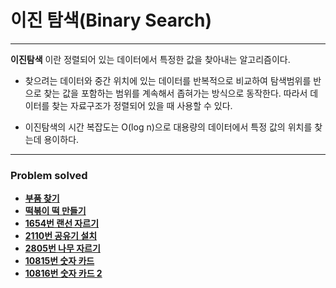 # 이진 탐색(Binary Search)

------------
**이진탐색** 이란 정렬되어 있는 데이터에서 특정한 값을 찾아내는 알고리즘이다.

- 찾으려는 데이터와 중간 위치에 있는 데이터를 반복적으로 비교하여 탐색범위를 반으로 찾는 값을 
포함하는 범위를 계속해서 좁혀가는 방식으로 동작한다. 따라서 데이터를 찾는 자료구조가 정렬되어 있을 때 사용할 수 있다.  


- 이진탐색의 시간 복잡도는 O(log n)으로 대용량의 데이터에서 특정 값의 위치를 찾는데 용이하다.

---

### Problem solved

- [**부품 찾기**](https://github.com/ChanghyunRyu/Python_CodingTest_note/tree/main/binary_search/finding_parts)
- [**떡볶이 떡 만들기**](https://github.com/ChanghyunRyu/Python_CodingTest_note/tree/main/binary_search/rice_cake)
- [**1654번 랜선 자르기**](https://github.com/ChanghyunRyu/Python_CodingTest_note/tree/main/binary_search/1654_cut_LAN_cable)
- [**2110번 공유기 설치**](https://github.com/ChanghyunRyu/Python_CodingTest_note/tree/main/binary_search/2110_router_install)
- [**2805번 나무 자르기**](https://github.com/ChanghyunRyu/Python_CodingTest_note/tree/main/binary_search/2805_cut_wood)
- [**10815번 숫자 카드**](https://github.com/ChanghyunRyu/Python_CodingTest_note/tree/main/binary_search/10815_number_card)
- [**10816번 숫자 카드 2**](https://github.com/ChanghyunRyu/Python_CodingTest_note/tree/main/binary_search/10816_number_card_2)